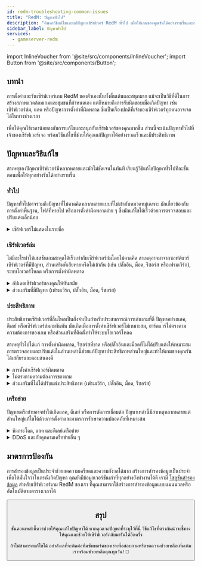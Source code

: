 ```yaml
---
id: redm-troubleshooting-common-issues
title: "RedM: ปัญหาทั่วไป"
description: "ค้นหาวิธีแก้ไขและแก้ปัญหาเซิร์ฟเวอร์ RedM ทั่วไป เพื่อให้เกมของคุณรันได้อย่างราบรื่นและสนุกสนานแบบไม่มีสะดุด → เรียนรู้เพิ่มเติมตอนนี้"
sidebar_label: ปัญหาทั่วไป
services:
  - gameserver-redm
---
```


import InlineVoucher from '@site/src/components/InlineVoucher';
import Button from '@site/src/components/Button';

## บทนำ

การตั้งค่าและรันเซิร์ฟเวอร์เกม RedM ของตัวเองนั้นทั้งตื่นเต้นและสนุกมาก แม้จะเป็นวิธีที่ดีในการสร้างสภาพแวดล้อมเกมและชุมชนที่กำหนดเอง แต่ก็หมายถึงการรับผิดชอบเมื่อเกิดปัญหา เช่น เซิร์ฟเวอร์ล่ม, แลค หรือปัญหาการตั้งค่าที่ผิดพลาด ซึ่งเป็นเรื่องปกติที่เจ้าของเซิร์ฟเวอร์ทุกคนอาจเจอได้ในบางช่วงเวลา

เพื่อให้คุณใช้เวลาน้อยลงกับการแก้ไขและสนุกกับเซิร์ฟเวอร์ของคุณมากขึ้น ส่วนนี้จะเน้นปัญหาทั่วไปที่เจ้าของเซิร์ฟเวอร์เจอ พร้อมวิธีแก้ไขที่ช่วยให้คุณแก้ปัญหาได้อย่างรวดเร็วและมีประสิทธิภาพ


<InlineVoucher />



## ปัญหาและวิธีแก้ไข

สาเหตุของปัญหาเซิร์ฟเวอร์มีหลากหลายและมักไม่ชัดเจนในทันที เรียนรู้วิธีแก้ไขปัญหาทั่วไปทีละขั้นตอนเพื่อให้ทุกอย่างรันได้อย่างราบรื่น

### ทั่วไป
ปัญหาทั่วไปอาจรวมถึงปัญหาที่ไม่คาดคิดหลากหลายแบบที่ไม่เข้ากับหมวดหมู่เฉพาะ มักเกี่ยวข้องกับการตั้งค่าพื้นฐาน, ไฟล์ที่หายไป หรือการตั้งค่าผิดพลาดง่าย ๆ ซึ่งมักแก้ไขได้เร็วด้วยการตรวจสอบและปรับแต่งเล็กน้อย

<details>
  <summary>เซิร์ฟเวอร์ไม่แสดงในรายชื่อ</summary>

เซิร์ฟเวอร์ไม่แสดงอาจเกิดจากการเริ่มต้นระบบไม่สมบูรณ์ เช่น การตั้งค่าผิดพลาดหรือไฟล์เสียหาย ข้อมูลเพิ่มเติมมักตรวจสอบได้จากคอนโซลเซิร์ฟเวอร์หรือไฟล์ล็อก นอกจากนี้ควรตรวจสอบว่าการตั้งค่าตัวกรองในรายชื่อเซิร์ฟเวอร์ไม่มีข้อผิดพลาดที่ทำให้เซิร์ฟเวอร์ไม่แสดง

</details>


### เซิร์ฟเวอร์ล่ม

ไม่มีอะไรทำให้เซสชันเกมสะดุดได้เร็วเท่ากับเซิร์ฟเวอร์ล่มโดยไม่คาดคิด สาเหตุอาจมาจากซอฟต์แวร์เซิร์ฟเวอร์ที่มีปัญหา, ส่วนเสริมที่เสียหายหรือไม่เข้ากัน (เช่น ปลั๊กอิน, ม็อด, รีซอร์ส หรือเฟรมเวิร์ก), ระบบโอเวอร์โหลด หรือการตั้งค่าผิดพลาด

<details>
  <summary>อัปเดตเซิร์ฟเวอร์ของคุณให้ทันสมัย</summary>

การรันเซิร์ฟเวอร์เกมบนเวอร์ชันล่าสุดเป็นสิ่งสำคัญสำหรับความเสถียร, ความปลอดภัย และความเข้ากันได้ อัปเดตเกม, การเปลี่ยนแปลงเฟรมเวิร์ก หรือการแก้ไขเครื่องมือของบุคคลที่สาม อาจทำให้เกิดปัญหาร้ายแรงถ้าเซิร์ฟเวอร์ของคุณล้าสมัย

เซิร์ฟเวอร์เกมที่ล้าสมัยอาจเจอปัญหาเซิร์ฟเวอร์ล่ม, พฤติกรรมผิดปกติ หรือแม้แต่ไม่สามารถเริ่มต้นได้เลย

![img](https://screensaver01.zap-hosting.com/index.php/s/JXLHyHeMJqErHLJ/preview)


</details>

<details>
  <summary>ส่วนเสริมที่มีปัญหา (เฟรมเวิร์ก, ปลั๊กอิน, ม็อด, รีซอร์ส)</summary>

เซิร์ฟเวอร์ล่มมักเกิดจากส่วนเสริมที่มีปัญหาหรือเก่าเกินไป ไม่ว่าจะเป็นเฟรมเวิร์ก, ปลั๊กอิน, ม็อด หรือรีซอร์ส ปัญหาอาจเกิดขึ้นถ้าส่วนเสริมไม่เข้ากันกับเวอร์ชันเกมล่าสุดหรือมีบั๊กในโค้ด

สิ่งนี้อาจทำให้เซิร์ฟเวอร์ล่ม, ค้าง หรือเกิดข้อผิดพลาดโดยไม่คาดคิด โดยเฉพาะเมื่อมีส่วนเสริมที่มีปัญหาหลายตัวทำงานร่วมกัน หากสงสัยว่าส่วนเสริมตัวใดเป็นสาเหตุ ให้ลองปิดใช้งานชั่วคราวและตรวจสอบว่าเซิร์ฟเวอร์ยังเสถียรหรือไม่ วิธีนี้ช่วยระบุส่วนเสริมที่ก่อปัญหาได้ง่าย

ตรวจสอบให้แน่ใจว่าส่วนเสริมทั้งหมดที่ใช้เป็นเวอร์ชันล่าสุด, มีการดูแลอย่างต่อเนื่อง และผ่านการทดสอบความเข้ากันได้กับเวอร์ชันเกมปัจจุบัน เพื่อหลีกเลี่ยงเซิร์ฟเวอร์ล่มและเวลาหยุดทำงาน

เพื่อแยกสาเหตุของปัญหาเซิร์ฟเวอร์ล่ม มักช่วยได้ถ้าปิดเนื้อหาเสริมชั่วคราว เริ่มจากการตั้งค่าขั้นต่ำและตรวจสอบว่าปัญหายังคงอยู่หรือไม่ หากปัญหาหายไป ให้ค่อย ๆ เปิดส่วนเสริม, ม็อด หรือรีซอร์สทีละตัว พร้อมทดสอบหลังแต่ละขั้นตอน วิธีนี้ช่วยระบุองค์ประกอบที่ก่อปัญหาได้อย่างแม่นยำและมีหลักฐาน ไม่ใช่แค่การคาดเดา

</details>

### ประสิทธิภาพ

ประสิทธิภาพเซิร์ฟเวอร์ที่ลื่นไหลเป็นสิ่งจำเป็นสำหรับประสบการณ์การเล่นเกมที่ดี ปัญหาอย่างแลค, ดีเลย์ หรือเซิร์ฟเวอร์ล่มกะทันหัน มักเกิดเมื่อการตั้งค่าเซิร์ฟเวอร์ไม่เหมาะสม, ฮาร์ดแวร์ไม่ตรงตามความต้องการของเกม หรือส่วนเสริมที่ติดตั้งทำให้ระบบโอเวอร์โหลด

สาเหตุทั่วไปได้แก่ การตั้งค่าผิดพลาด, รีซอร์สที่ขาด หรือปลั๊กอินและม็อดที่ไม่ได้ปรับแต่งให้เหมาะสม การตรวจสอบและปรับแต่งในส่วนเหล่านี้ช่วยแก้ปัญหาประสิทธิภาพส่วนใหญ่และทำให้เกมของคุณรันได้เสถียรและตอบสนองดี

<details>
  <summary>การตั้งค่าเซิร์ฟเวอร์ผิดพลาด</summary>

การตั้งค่าเซิร์ฟเวอร์ที่ไม่ถูกต้องหรือปรับแต่งไม่ดี อาจทำให้ใช้ทรัพยากรมากเกินไปและก่อให้เกิดปัญหาประสิทธิภาพ เช่น แลคหรือกระตุก ตรวจสอบให้แน่ใจว่าค่าการตั้งค่าของคุณตรงกับคำแนะนำสำหรับเกมและขนาดเซิร์ฟเวอร์ของคุณ ทบทวนและปรับแต่งหากจำเป็นเพื่อให้เซิร์ฟเวอร์ทำงานได้อย่างมีประสิทธิภาพที่สุด

คุณสามารถเปลี่ยนการตั้งค่าได้ผ่านเมนู **Settings** หรือโดยตรงในไฟล์การตั้งค่าภายใต้ **Configs** ในเว็บอินเทอร์เฟซของคุณ

</details>

<details>
  <summary>ไม่ตรงตามความต้องการของเกม</summary>

เพื่อให้เซิร์ฟเวอร์เกมของคุณรันได้อย่างราบรื่นและเชื่อถือได้ จำเป็นต้องเลือกการตั้งค่าที่ตรงกับความต้องการของโปรเจกต์ที่วางแผนไว้ ความต้องการอาจแตกต่างกันมากขึ้นอยู่กับเกม, การใช้ส่วนเสริมเช่น ม็อด, ปลั๊กอิน หรือรีซอร์ส และจำนวนผู้เล่นที่คาดหวัง

ZAP-Hosting มีการแนะนำการตั้งค่าขั้นต่ำที่แนะนำในขั้นตอนการสั่งซื้อ ข้อแนะนำเหล่านี้อิงจากกรณีการใช้งานทั่วไปและออกแบบมาเพื่อช่วยคุณหลีกเลี่ยงปัญหาประสิทธิภาพทั่วไป เช่น แลค, เซิร์ฟเวอร์ล่ม หรือเวลาการโหลดนาน

![img](https://screensaver01.zap-hosting.com/index.php/s/87ADJdwNAXxXxdk/preview)

โปรดปฏิบัติตามคำแนะนำเหล่านี้หรือเพิ่มสเปคหากจำเป็น เพื่อให้มั่นใจในความเสถียรสูงสุดและประสบการณ์ที่ดีที่สุดสำหรับคุณและผู้เล่น นี่คือคำแนะนำขั้นต่ำ

ขึ้นอยู่กับขอบเขตของโปรเจกต์และปริมาณเนื้อหาเสริม ทรัพยากรที่ต้องการอาจสูงกว่าขั้นต่ำตั้งแต่เริ่มต้นหรือเพิ่มขึ้นตามเวลา ในกรณีนี้ การอัปเกรดแพ็กเกจเซิร์ฟเวอร์เกมเป็นวิธีง่าย ๆ ที่ช่วยให้ประสิทธิภาพและความเสถียรยังคงดีต่อเนื่อง

</details>

<details>
  <summary>ส่วนเสริมที่ไม่ได้ปรับแต่งประสิทธิภาพ (เฟรมเวิร์ก, ปลั๊กอิน, ม็อด, รีซอร์ส)</summary>

ไม่ใช่ทุกส่วนเสริมที่ถูกสร้างมาโดยคำนึงถึงประสิทธิภาพ ไม่ว่าจะเป็นเฟรมเวิร์ก, ปลั๊กอิน, ม็อด หรือรีซอร์ส การทำงานที่ไม่ดีอาจทำให้เกิดปัญหาประสิทธิภาพอย่างรุนแรงบนเซิร์ฟเวอร์ของคุณ ในหลายกรณี ฟังก์ชันที่ตั้งใจอาจทำงานได้ แต่การดำเนินการนั้นไม่ประสิทธิภาพ, ซับซ้อนเกินไป หรือทำให้เซิร์ฟเวอร์ใช้ทรัพยากรเกินจำเป็น

สิ่งนี้อาจทำให้ CPU ใช้งานสูง, เกิด memory leak, แลค หรือเซิร์ฟเวอร์ล่ม โดยเฉพาะเมื่อมีส่วนประกอบที่ไม่ได้ปรับแต่งหลายตัวทำงานร่วมกัน ควรตรวจสอบให้แน่ใจว่าส่วนเสริมได้รับการดูแลอย่างต่อเนื่อง, มีเอกสารครบถ้วน และผ่านการทดสอบประสิทธิภาพ เมื่อไม่แน่ใจ ให้ดูฟีดแบ็กจากชุมชนหรือมอนิเตอร์ประสิทธิภาพเซิร์ฟเวอร์เพื่อระบุส่วนที่มีปัญหา

เพื่อแยกสาเหตุของปัญหาประสิทธิภาพ มักช่วยได้ถ้าปิดเนื้อหาเสริมชั่วคราว เริ่มจากการตั้งค่าขั้นต่ำและตรวจสอบว่าปัญหายังคงอยู่หรือไม่ หากปัญหาหายไป ให้ค่อย ๆ เปิดส่วนเสริม, ม็อด หรือรีซอร์สทีละตัว พร้อมทดสอบหลังแต่ละขั้นตอน วิธีนี้ช่วยระบุองค์ประกอบที่ก่อปัญหาได้อย่างแม่นยำ ไม่ว่าจะเป็นความขัดแย้ง, memory leak หรือการใช้ทรัพยากรเกินจำเป็น

วิธีนี้ไม่เพียงแต่ช่วยจำกัดสาเหตุได้อย่างมีประสิทธิภาพ แต่ยังทำให้การแก้ไขปัญหาของคุณมีหลักฐาน ไม่ใช่แค่การคาดเดา

</details>



### เครือข่าย
ปัญหาเครือข่ายอาจทำให้เกิดแลค, ดีเลย์ หรือการตัดการเชื่อมต่อ ปัญหาเหล่านี้มีสาเหตุหลากหลายแต่ส่วนใหญ่แก้ไขได้ด้วยการตั้งค่าและมาตรการรักษาความปลอดภัยที่เหมาะสม

<details>
  <summary>พิงกระโดด, แลค และดีเลย์เครือข่าย</summary>

พิงกระโดด, แลค และดีเลย์เครือข่ายมักเกิดจากทรัพยากรเซิร์ฟเวอร์จำกัด เช่น พลัง CPU, RAM หรือแบนด์วิดท์ไม่เพียงพอ

ปัญหาเหล่านี้อาจเกิดขึ้นเมื่อเซิร์ฟเวอร์ถูกใช้งานหนักจากจำนวนผู้เล่นมาก หรือสคริปต์และปลั๊กอินที่ใช้ทรัพยากรมาก ปัญหาเครือข่าย เช่น การเดินทางข้อมูลไม่ดี, การโอเวอร์โหลดภายนอก หรือการโฮสต์เซิร์ฟเวอร์ไกลจากฐานผู้เล่น ก็เพิ่มความหน่วงได้เช่นกัน

นอกจากนี้ กระบวนการเบื้องหลัง, การเชื่อมต่ออินเทอร์เน็ตไม่เสถียร, การสูญเสียแพ็กเก็ต และซอฟต์แวร์เซิร์ฟเวอร์ที่ล้าสมัยหรือการตั้งค่าผิดพลาด ก็ล้วนส่งผลต่อประสิทธิภาพในเกมได้

ถ้าคุณเจอแลคหรือพิงสูงบนเซิร์ฟเวอร์ มีขั้นตอนง่าย ๆ ที่ช่วยปรับปรุงประสิทธิภาพได้ ก่อนอื่นตรวจสอบว่าเซิร์ฟเวอร์ของคุณตรงตามหรือเกินสเปคที่แนะนำสำหรับเกมและโปรเจกต์ของคุณ การเลือกที่ตั้งเซิร์ฟเวอร์ใกล้ฐานผู้เล่นก็ช่วยลดความหน่วงได้

ถ้าสงสัยว่าปัญหามาจากเส้นทางข้อมูลหรือเครือข่ายภายนอก อย่าลังเลที่จะติดต่อทีมซัพพอร์ตของเรา พวกเขาจะช่วยวิเคราะห์สถานการณ์และหาทางแก้ไขที่ดีที่สุดให้คุณ


</details>

<details>
  <summary>DDoS และภัยคุกคามเครือข่ายอื่น ๆ</summary>

เซิร์ฟเวอร์เกมบางครั้งอาจตกเป็นเป้าหมายของกิจกรรมเครือข่ายที่เป็นอันตราย โดยเฉพาะการโจมตีแบบ Distributed Denial of Service (DDoS) การโจมตีเหล่านี้จะส่งทราฟฟิกจำนวนมากเข้าเซิร์ฟเวอร์ ทำให้เกิดแลค, การตัดการเชื่อมต่อ หรือแม้แต่เซิร์ฟเวอร์ล่ม ในบางกรณี ผู้โจมตีอาจพยายามเจาะช่องโหว่เครือข่ายหรือทำให้เซิร์ฟเวอร์ไม่เสถียรด้วยการเชื่อมต่อซ้ำ ๆ หรือรูปแบบข้อมูลที่ผิดปกติ

แม้ว่าภัยคุกคามเหล่านี้ส่วนใหญ่จะอยู่นอกเหนือการควบคุมของผู้ใช้ทั่วไป แต่ ZAP-Hosting มีระบบป้องกันและบรรเทาผลกระทบในตัว เพื่อปกป้องเซิร์ฟเวอร์ของคุณจากการโจมตีทั่วไปและขั้นสูง หากคุณสงสัยว่าเซิร์ฟเวอร์ถูกโจมตีและเกิดปัญหาใด ๆ ติดต่อทีมซัพพอร์ตของเราเพื่อขอความช่วยเหลือและคำแนะนำเพิ่มเติม

</details>






## มาตรการป้องกัน

การสำรองข้อมูลเป็นประจำช่วยลดความเครียดและความกังวลได้มาก สร้างการสำรองข้อมูลเป็นประจำเพื่อให้มั่นใจว่าในกรณีเกิดปัญหา คุณยังมีข้อมูลเวอร์ชันเก่าที่ทุกอย่างยังทำงานได้ดี เรามี [โซลูชันสำรองข้อมูล](gameserver-backups.md) สำหรับเซิร์ฟเวอร์เกม RedM ของเรา ที่คุณสามารถใช้สร้างการสำรองข้อมูลแบบแมนนวลหรืออัตโนมัติตามตารางเวลาได้



<Button label="เข้าถึง ZAP-Storage" link="https://zap-hosting.com/en/customer/home/storage/" block/>






## สรุป

ขั้นตอนเหล่านี้ควรช่วยให้คุณแก้ไขปัญหาได้ หากคุณเจอปัญหาที่ระบุไว้ที่นี่ วิธีแก้ไขที่ตรงกันน่าจะชี้ทางให้คุณและช่วยให้เซิร์ฟเวอร์กลับมารันได้อีกครั้ง

ถ้าไม่สามารถแก้ไขได้ อย่าลังเลที่จะติดต่อทีมซัพพอร์ตของเราเพื่อสอบถามหรือขอความช่วยเหลือเพิ่มเติม เราพร้อมช่วยเหลือคุณทุกวัน! 🙂

<InlineVoucher />